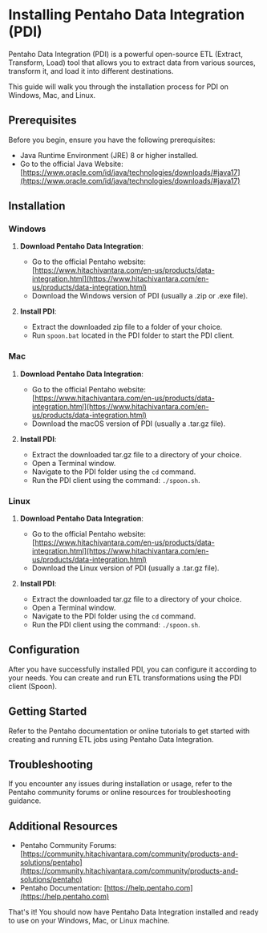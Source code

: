 # Installing Pentaho Data Integration (PDI)

Pentaho Data Integration (PDI) is a powerful open-source ETL (Extract, Transform, Load) tool that allows you to extract data from various sources, transform it, and load it into different destinations.

This guide will walk you through the installation process for PDI on Windows, Mac, and Linux.

## Prerequisites

Before you begin, ensure you have the following prerequisites:

- Java Runtime Environment (JRE) 8 or higher installed.
- Go to the official Java Website: [https://www.oracle.com/id/java/technologies/downloads/#java17](https://www.oracle.com/id/java/technologies/downloads/#java17)

## Installation

### Windows

1. **Download Pentaho Data Integration**:
   - Go to the official Pentaho website: [https://www.hitachivantara.com/en-us/products/data-integration.html](https://www.hitachivantara.com/en-us/products/data-integration.html)
   - Download the Windows version of PDI (usually a .zip or .exe file).

2. **Install PDI**:
   - Extract the downloaded zip file to a folder of your choice.
   - Run `spoon.bat` located in the PDI folder to start the PDI client.

### Mac

1. **Download Pentaho Data Integration**:
   - Go to the official Pentaho website: [https://www.hitachivantara.com/en-us/products/data-integration.html](https://www.hitachivantara.com/en-us/products/data-integration.html)
   - Download the macOS version of PDI (usually a .tar.gz file).

2. **Install PDI**:
   - Extract the downloaded tar.gz file to a directory of your choice.
   - Open a Terminal window.
   - Navigate to the PDI folder using the `cd` command.
   - Run the PDI client using the command: `./spoon.sh`.

### Linux

1. **Download Pentaho Data Integration**:
   - Go to the official Pentaho website: [https://www.hitachivantara.com/en-us/products/data-integration.html](https://www.hitachivantara.com/en-us/products/data-integration.html)
   - Download the Linux version of PDI (usually a .tar.gz file).

2. **Install PDI**:
   - Extract the downloaded tar.gz file to a directory of your choice.
   - Open a Terminal window.
   - Navigate to the PDI folder using the `cd` command.
   - Run the PDI client using the command: `./spoon.sh`.

## Configuration

After you have successfully installed PDI, you can configure it according to your needs. You can create and run ETL transformations using the PDI client (Spoon).

## Getting Started

Refer to the Pentaho documentation or online tutorials to get started with creating and running ETL jobs using Pentaho Data Integration.

## Troubleshooting

If you encounter any issues during installation or usage, refer to the Pentaho community forums or online resources for troubleshooting guidance.

## Additional Resources

- Pentaho Community Forums: [https://community.hitachivantara.com/community/products-and-solutions/pentaho](https://community.hitachivantara.com/community/products-and-solutions/pentaho)
- Pentaho Documentation: [https://help.pentaho.com](https://help.pentaho.com)

That's it! You should now have Pentaho Data Integration installed and ready to use on your Windows, Mac, or Linux machine.
